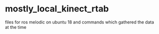 # mostly_local_kinect_rtab
files for ros melodic on ubuntu 18 and commands which gathered the data at the time
